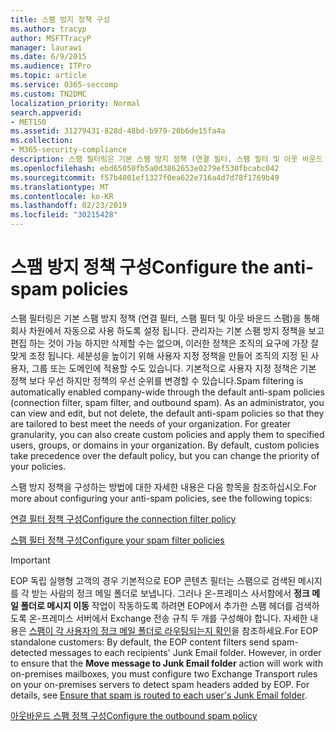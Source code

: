 ```yaml
---
title: 스팸 방지 정책 구성
ms.author: tracyp
author: MSFTTracyP
manager: laurawi
ms.date: 6/9/2015
ms.audience: ITPro
ms.topic: article
ms.service: O365-seccomp
ms.custom: TN2DMC
localization_priority: Normal
search.appverid:
- MET150
ms.assetid: 31279431-828d-48bd-b979-20b6de15fa4a
ms.collection:
- M365-security-compliance
description: 스팸 필터링은 기본 스팸 방지 정책 (연결 필터, 스팸 필터 및 아웃 바운드 스팸)을 통해 회사 차원에서 자동으로 사용 하도록 설정 됩니다. 관리자는 기본 스팸 방지 정책을 보고 편집 하는 것이 가능 하지만 삭제할 수는 없으며, 이러한 정책은 조직의 요구에 가장 잘 맞게 조정 됩니다. 세분성을 높이기 위해 사용자 지정 정책을 만들어 조직의 지정 된 사용자, 그룹 또는 도메인에 적용할 수도 있습니다. 기본적으로 사용자 지정 정책은 기본 정책 보다 우선 하지만 정책의 우선 순위를 변경할 수 있습니다.
ms.openlocfilehash: ebd65050fb5a0d3862653e0279ef530fbcabc042
ms.sourcegitcommit: f57b4001ef1327f0ea622e716a4d7d78f1769b49
ms.translationtype: MT
ms.contentlocale: ko-KR
ms.lasthandoff: 02/23/2019
ms.locfileid: "30215428"
---
```

# <a name="configure-the-anti-spam-policies"></a><span data-ttu-id="f12e1-106">스팸 방지 정책 구성</span><span class="sxs-lookup"><span data-stu-id="f12e1-106">Configure the anti-spam policies</span></span>

<span data-ttu-id="f12e1-p102">스팸 필터링은 기본 스팸 방지 정책 (연결 필터, 스팸 필터 및 아웃 바운드 스팸)을 통해 회사 차원에서 자동으로 사용 하도록 설정 됩니다. 관리자는 기본 스팸 방지 정책을 보고 편집 하는 것이 가능 하지만 삭제할 수는 없으며, 이러한 정책은 조직의 요구에 가장 잘 맞게 조정 됩니다. 세분성을 높이기 위해 사용자 지정 정책을 만들어 조직의 지정 된 사용자, 그룹 또는 도메인에 적용할 수도 있습니다. 기본적으로 사용자 지정 정책은 기본 정책 보다 우선 하지만 정책의 우선 순위를 변경할 수 있습니다.</span><span class="sxs-lookup"><span data-stu-id="f12e1-p102">Spam filtering is automatically enabled company-wide through the default anti-spam policies (connection filter, spam filter, and outbound spam). As an administrator, you can view and edit, but not delete, the default anti-spam policies so that they are tailored to best meet the needs of your organization. For greater granularity, you can also create custom policies and apply them to specified users, groups, or domains in your organization. By default, custom policies take precedence over the default policy, but you can change the priority of your policies.</span></span> 
  
<span data-ttu-id="f12e1-111">스팸 방지 정책을 구성하는 방법에 대한 자세한 내용은 다음 항목을 참조하십시오.</span><span class="sxs-lookup"><span data-stu-id="f12e1-111">For more about configuring your anti-spam policies, see the following topics:</span></span>
  
[<span data-ttu-id="f12e1-112">연결 필터 정책 구성</span><span class="sxs-lookup"><span data-stu-id="f12e1-112">Configure the connection filter policy</span></span>](configure-the-connection-filter-policy.md)
  
[<span data-ttu-id="f12e1-113">스팸 필터 정책 구성</span><span class="sxs-lookup"><span data-stu-id="f12e1-113">Configure your spam filter policies</span></span>](configure-your-spam-filter-policies.md)
  
> [!IMPORTANT]
> <span data-ttu-id="f12e1-p103">EOP 독립 실행형 고객의 경우 기본적으로 EOP 콘텐츠 필터는 스팸으로 검색된 메시지를 각 받는 사람의 정크 메일 폴더로 보냅니다. 그러나 온-프레미스 사서함에서 **정크 메일 폴더로 메시지 이동** 작업이 작동하도록 하려면 EOP에서 추가한 스팸 헤더를 검색하도록 온-프레미스 서버에서 Exchange 전송 규칙 두 개를 구성해야 합니다. 자세한 내용은 [스팸이 각 사용자의 정크 메일 폴더로 라우팅되는지 확인](ensure-that-spam-is-routed-to-each-user-s-junk-email-folder.md)을 참조하세요.</span><span class="sxs-lookup"><span data-stu-id="f12e1-p103">For EOP standalone customers: By default, the EOP content filters send spam-detected messages to each recipients' Junk Email folder. However, in order to ensure that the **Move message to Junk Email folder** action will work with on-premises mailboxes, you must configure two Exchange Transport rules on your on-premises servers to detect spam headers added by EOP. For details, see [Ensure that spam is routed to each user's Junk Email folder](ensure-that-spam-is-routed-to-each-user-s-junk-email-folder.md).</span></span> 
  
[<span data-ttu-id="f12e1-117">아웃바운드 스팸 정책 구성</span><span class="sxs-lookup"><span data-stu-id="f12e1-117">Configure the outbound spam policy</span></span>](configure-the-outbound-spam-policy.md)
  

